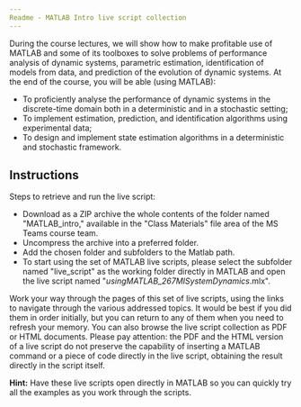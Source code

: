 ```yaml
---
Readme - MATLAB Intro live script collection
---
```


During the course lectures, we will show how to make profitable use of MATLAB and some of its toolboxes to solve problems of performance analysis of dynamic systems, parametric estimation, identification of models from data, and prediction of the evolution of dynamic systems. At the end of the course, you will be able (using MATLAB):

- To proficiently analyse the performance of dynamic systems in the discrete-time domain both in a deterministic and in a stochastic setting;
- To implement estimation, prediction, and identification algorithms using experimental data;
- To design and implement state estimation algorithms in a deterministic and stochastic framework.

## Instructions

Steps to retrieve and run the live script:

- Download as a ZIP archive the whole contents of the folder named "MATLAB_intro," available in the "Class Materials" file area of the MS Teams course team.
- Uncompress the archive into a preferred folder.
- Add the chosen folder and subfolders to the Matlab path.
- To start using the set of MATLAB live scripts, please select the subfolder named "live_script" as the working folder directly in MATLAB and open the live script named "*usingMATLAB_267MISystemDynamics*.mlx".

Work your way through the pages of this set of live scripts, using the links to navigate through the various addressed topics. It would be best if you did them in order initially, but you can return to any of them when you need to refresh your memory. You can also browse the live script collection as PDF or HTML documents. Please pay attention: the PDF and the HTML version of a live script do not preserve the capability of inserting a MATLAB command or a piece of code directly in the live script, obtaining the result directly in the script itself.

**Hint:** Have these live scripts open directly in MATLAB so you can quickly try all the examples as you work through the scripts.
